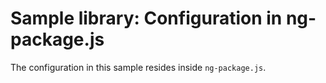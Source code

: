# Sample library: Configuration in ng-package.js

The configuration in this sample resides inside `ng-package.js`.
